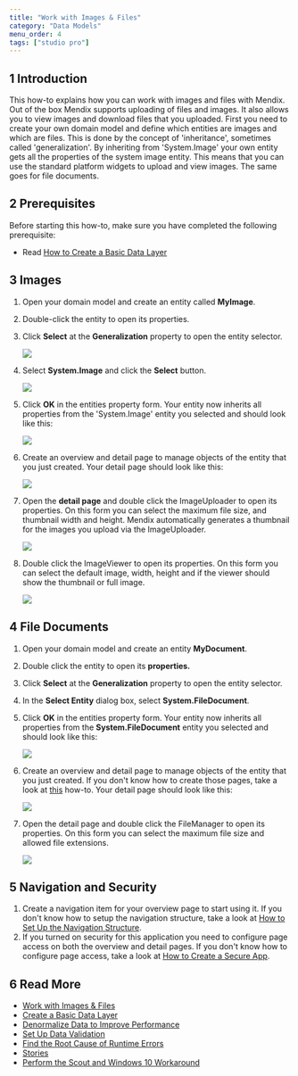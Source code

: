```yaml
---
title: "Work with Images & Files"
category: "Data Models"
menu_order: 4
tags: ["studio pro"]
---
```


## 1 Introduction

This how-to explains how you can work with images and files with Mendix. Out of the box Mendix supports uploading of files and images. It also allows you to view images and download files that you uploaded. First you need to create your own domain model and define which entities are images and which are files. This is done by the concept of 'inheritance', sometimes called 'generalization'. By inheriting from 'System.Image' your own entity gets all the properties of the system image entity. This means that you can use the standard platform widgets to upload and view images. The same goes for file documents.

## 2 Prerequisites

Before starting this how-to, make sure you have completed the following prerequisite:

* Read [How to Create a Basic Data Layer](create-a-basic-data-layer)

## 3 Images

1.  Open your domain model and create an entity called **MyImage**.
2.  Double-click the entity to open its properties.
3.  Click **Select** at the **Generalization** property to open the entity selector.

    ![](attachments/18448741/18582124.png)

4.  Select **System.Image** and click the **Select** button.

    ![](attachments/18448741/18582123.png)

5.  Click **OK** in the entities property form. Your entity now inherits all properties from the 'System.Image' entity you selected and should look like this:

    ![](attachments/18448741/18582136.png)

6.  Create an overview and detail page to manage objects of the entity that you just created. Your detail page should look like this:

    ![](attachments/18448741/18582131.png)

7.  Open the **detail page** and double click the ImageUploader to open its properties. On this form you can select the maximum file size, and thumbnail width and height. Mendix automatically generates a thumbnail for the images you upload via the ImageUploader.

    ![](attachments/18448741/18582130.png)

8.  Double click the ImageViewer to open its properties. On this form you can select the default image, width, height and if the viewer should show the thumbnail or full image.

    ![](attachments/18448741/18582129.png)

## 4 File Documents

1.  Open your domain model and create an entity **MyDocument**.
2.  Double click the entity to open its **properties.**
3.  Click **Select** at the **Generalization** property to open the entity selector.
4.  In the **Select Entity** dialog box, select **System.FileDocument**.
5.  Click **OK** in the entities property form. Your entity now inherits all properties from the **System.FileDocument** entity you selected and should look like this:

    ![](attachments/18448741/18582126.png)

6.  Create an overview and detail page to manage objects of the entity that you just created. If you don't know how to create those pages, take a look at [this](../front-end/create-your-first-two-overview-and-detail-pages) how-to. Your detail page should look like this:

    ![](attachments/18448741/18582125.png)

7.  Open the detail page and double click the FileManager to open its properties. On this form you can select the maximum file size and allowed file extensions.

    ![](attachments/18448741/18582122.png)

## 5 Navigation and Security

1.  Create a navigation item for your overview page to start using it. If you don't know how to setup the navigation structure, take a look at [How to Set Up the Navigation Structure](../general/setting-up-the-navigation-structure).
2.  If you turned on security for this application you need to configure page access on both the overview and detail pages. If you don't know how to configure page access, take a look at [How to Create a Secure App](../security/create-a-secure-app).

## 6 Read More

*   [Work with Images & Files](working-with-images-and-files)
*   [Create a Basic Data Layer](create-a-basic-data-layer)
*   [Denormalize Data to Improve Performance](denormalize-data-to-improve-performance)
*   [Set Up Data Validation](setting-up-data-validation)
*   [Find the Root Cause of Runtime Errors](../monitoring-troubleshooting/finding-the-root-cause-of-runtime-errors)
*   [Stories](/developerportal/collaborate/stories)
*   [Perform the Scout and Windows 10 Workaround](../front-end/perform-scout-and-windows-10-workaround)

